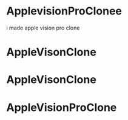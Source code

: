 # ApplevisionProClonee
i made apple vision pro clone
# AppleVisonClone
# AppleVisonClone
# AppleVisionProClone
